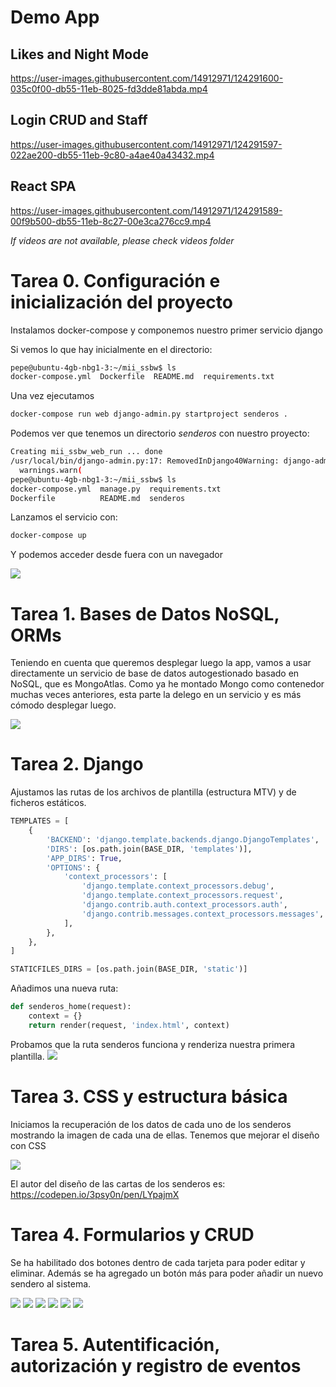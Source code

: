 # Demo App

## Likes and Night Mode
https://user-images.githubusercontent.com/14912971/124291600-035c0f00-db55-11eb-8025-fd3dde81abda.mp4

## Login CRUD and Staff
https://user-images.githubusercontent.com/14912971/124291597-022ae200-db55-11eb-9c80-a4ae40a43432.mp4

## React SPA
https://user-images.githubusercontent.com/14912971/124291589-00f9b500-db55-11eb-8c27-00e3ca276cc9.mp4


*If videos are not available, please check _videos_ folder*




# Tarea 0. Configuración e inicialización del proyecto

Instalamos docker-compose y componemos nuestro primer servicio django

Si vemos lo que hay inicialmente en el directorio:

```bash
pepe@ubuntu-4gb-nbg1-3:~/mii_ssbw$ ls
docker-compose.yml  Dockerfile  README.md  requirements.txt 
```

Una vez ejecutamos 

```bash
docker-compose run web django-admin.py startproject senderos .
```


Podemos ver que tenemos un directorio *senderos* con nuestro proyecto:

```bash
Creating mii_ssbw_web_run ... done
/usr/local/bin/django-admin.py:17: RemovedInDjango40Warning: django-admin.py is deprecated in favor of django-admin.
  warnings.warn(
pepe@ubuntu-4gb-nbg1-3:~/mii_ssbw$ ls
docker-compose.yml  manage.py  requirements.txt
Dockerfile          README.md  senderos
```

Lanzamos el servicio con:

```bash
docker-compose up
```

Y podemos acceder desde fuera con un navegador

![](docs/images/tarea0/0.png)


# Tarea 1. Bases de Datos NoSQL, ORMs

Teniendo en cuenta que queremos desplegar luego la app, vamos a usar directamente un servicio de base de datos autogestionado basado en NoSQL, que es MongoAtlas. Como ya he montado Mongo como contenedor muchas veces anteriores, esta parte la delego en un servicio y es más cómodo desplegar luego.


![](docs/images/tarea1/mongo.png)


# Tarea 2. Django

Ajustamos las rutas de los archivos de plantilla (estructura MTV) y de ficheros estáticos.

```python
TEMPLATES = [
    {
        'BACKEND': 'django.template.backends.django.DjangoTemplates',
        'DIRS': [os.path.join(BASE_DIR, 'templates')],
        'APP_DIRS': True,
        'OPTIONS': {
            'context_processors': [
                'django.template.context_processors.debug',
                'django.template.context_processors.request',
                'django.contrib.auth.context_processors.auth',
                'django.contrib.messages.context_processors.messages',
            ],
        },
    },
]

STATICFILES_DIRS = [os.path.join(BASE_DIR, 'static')]
```

Añadimos una nueva ruta:

```python
def senderos_home(request):
    context = {}
    return render(request, 'index.html', context)
```


Probamos que la ruta senderos funciona y renderiza nuestra primera plantilla.
![](docs/images/tarea2/0.png)


# Tarea 3. CSS y estructura básica

Iniciamos la recuperación de los datos de cada uno de los senderos mostrando la imagen de cada una de ellas. Tenemos que mejorar el diseño con CSS

![](docs/images/tarea3/0.png)

El autor del diseño de las cartas de los senderos es: https://codepen.io/3psy0n/pen/LYpajmX


# Tarea 4. Formularios y CRUD
Se ha habilitado dos botones dentro de cada tarjeta para poder editar y eliminar. Además se ha agregado un botón más para poder añadir un nuevo sendero al sistema.

![](docs/images/tarea4/0.png)
![](docs/images/tarea4/1.png)
![](docs/images/tarea4/2.png)
![](docs/images/tarea4/3.png)
![](docs/images/tarea4/4.png)
![](docs/images/tarea4/5.png)


# Tarea 5. Autentificación, autorización y registro de eventos 

